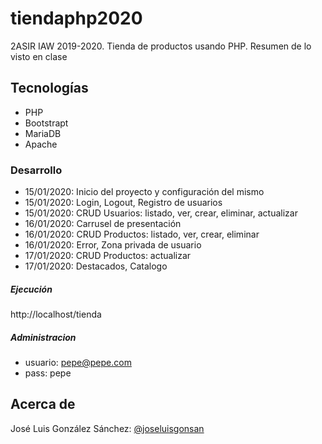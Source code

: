 # tiendaphp2020
2ASIR IAW 2019-2020. Tienda de productos usando PHP. Resumen de lo visto en clase

## Tecnologías
* PHP
* Bootstrapt
* MariaDB
* Apache

### Desarrollo
* 15/01/2020: Inicio del proyecto y configuración del mismo
* 15/01/2020: Login, Logout, Registro de usuarios
* 15/01/2020: CRUD Usuarios: listado, ver, crear, eliminar, actualizar
* 16/01/2020: Carrusel de presentación
* 16/01/2020: CRUD Productos: listado, ver, crear, eliminar
* 16/01/2020: Error, Zona privada de usuario
* 17/01/2020: CRUD Productos: actualizar
* 17/01/2020: Destacados, Catalogo


##### Ejecución
http://localhost/tienda


##### Administracion
+ usuario: pepe@pepe.com
+ pass: pepe


## Acerca de
José Luis González Sánchez: [@joseluisgonsan](https://twitter.com/joseluisgonsan)
